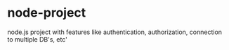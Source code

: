 # node-project
node.js project with features like authentication, authorization, connection to multiple DB's, etc'
